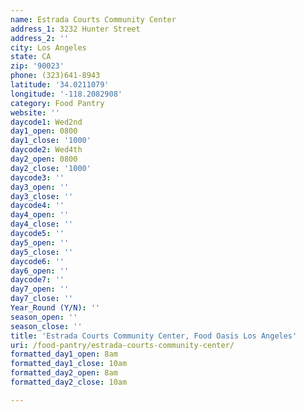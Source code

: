 ```yaml
---
name: Estrada Courts Community Center
address_1: 3232 Hunter Street
address_2: ''
city: Los Angeles
state: CA
zip: '90023'
phone: (323)641-8943
latitude: '34.0211079'
longitude: '-118.2082908'
category: Food Pantry
website: ''
daycode1: Wed2nd
day1_open: 0800
day1_close: '1000'
daycode2: Wed4th
day2_open: 0800
day2_close: '1000'
daycode3: ''
day3_open: ''
day3_close: ''
daycode4: ''
day4_open: ''
day4_close: ''
daycode5: ''
day5_open: ''
day5_close: ''
daycode6: ''
day6_open: ''
daycode7: ''
day7_open: ''
day7_close: ''
Year_Round (Y/N): ''
season_open: ''
season_close: ''
title: 'Estrada Courts Community Center, Food Oasis Los Angeles'
uri: /food-pantry/estrada-courts-community-center/
formatted_day1_open: 8am
formatted_day1_close: 10am
formatted_day2_open: 8am
formatted_day2_close: 10am

---
```

